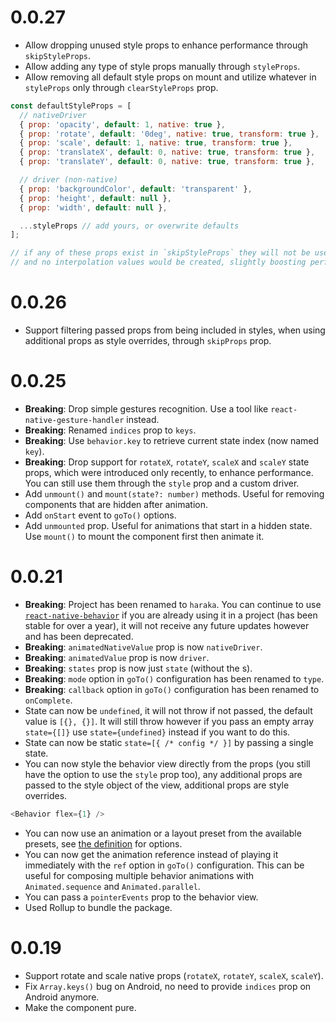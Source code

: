 # 0.0.27

- Allow dropping unused style props to enhance performance through `skipStyleProps`.
- Allow adding any type of style props manually through `styleProps`.
- Allow removing all default style props on mount and utilize whatever in `styleProps` only through `clearStyleProps` prop.

```js
const defaultStyleProps = [
  // nativeDriver
  { prop: 'opacity', default: 1, native: true },
  { prop: 'rotate', default: '0deg', native: true, transform: true },
  { prop: 'scale', default: 1, native: true, transform: true },
  { prop: 'translateX', default: 0, native: true, transform: true },
  { prop: 'translateY', default: 0, native: true, transform: true },

  // driver (non-native)
  { prop: 'backgroundColor', default: 'transparent' },
  { prop: 'height', default: null },
  { prop: 'width', default: null },

  ...styleProps // add yours, or overwrite defaults
];

// if any of these props exist in `skipStyleProps` they will not be used
// and no interpolation values would be created, slightly boosting perf.
```

# 0.0.26

- Support filtering passed props from being included in styles, when using additional props as style overrides, through `skipProps` prop.

# 0.0.25

- **Breaking**: Drop simple gestures recognition. Use a tool like `react-native-gesture-handler` instead.
- **Breaking**: Renamed `indices` prop to `keys`.
- **Breaking**: Use `behavior.key` to retrieve current state index (now named `key`).
- **Breaking**: Drop support for `rotateX`, `rotateY`, `scaleX` and `scaleY` state props, which were introduced only recently, to enhance performance. You can still use them through the `style` prop and a custom driver.
- Add `unmount()` and `mount(state?: number)` methods. Useful for removing components that are hidden after animation.
- Add `onStart` event to `goTo()` options.
- Add `unmounted` prop. Useful for animations that start in a hidden state. Use `mount()` to mount the component first then animate it.

# 0.0.21

- **Breaking**: Project has been renamed to `haraka`. You can continue to use [`react-native-behavior`](https://www.npmjs.com/package/react-native-behavior) if you are already using it in a project (has been stable for over a year), it will not receive any future updates however and has been deprecated.
- **Breaking**: `animatedNativeValue` prop is now `nativeDriver`.
- **Breaking**: `animatedValue` prop is now `driver`.
- **Breaking**: `states` prop is now just `state` (without the s).
- **Breaking**: `mode` option in `goTo()` configuration has been renamed to `type`.
- **Breaking**: `callback` option in `goTo()` configuration has been renamed to `onComplete`.
- State can now be `undefined`, it will not throw if not passed, the default value is `[{}, {}]`. It will still throw however if you pass an empty array `state={[]}` use `state={undefined}` instead if you want to do this.
- State can now be static `state=[{ /* config */ }]` by passing a single state.
- You can now style the behavior view directly from the props (you still have the option to use the `style` prop too), any additional props are passed to the style object of the view, additional props are style overrides.

```js
<Behavior flex={1} />
```

- You can now use an animation or a layout preset from the available presets, see [the definition](../../#definition) for options.
- You can now get the animation reference instead of playing it immediately with the `ref` option in `goTo()` configuration. This can be useful for composing multiple behavior animations with `Animated.sequence` and `Animated.parallel`.
- You can pass a `pointerEvents` prop to the behavior view.
- Used Rollup to bundle the package.

# 0.0.19

- Support rotate and scale native props (`rotateX`, `rotateY`, `scaleX`, `scaleY`).
- Fix `Array.keys()` bug on Android, no need to provide `indices` prop on Android anymore.
- Make the component pure.
